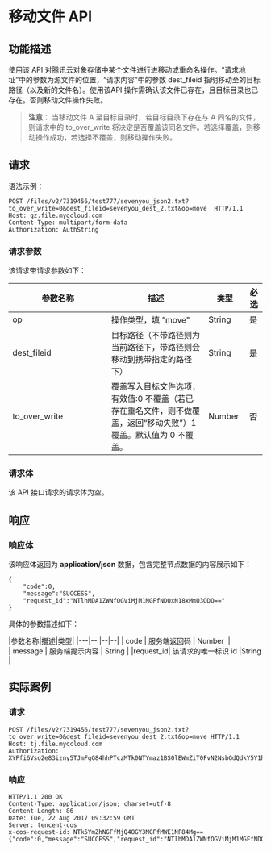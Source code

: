 # 移动文件 API 
## 功能描述
使用该 API 对腾讯云对象存储中某个文件进行进移动或重命名操作。“请求地址”中的参数为源文件的位置，“请求内容”中的参数 dest_fileid 指明移动至的目标路径（以及新的文件名）。使用该API 操作需确认该文件已存在，且目标目录也已存在。否则移动文件操作失败。

>**注意：**
>当移动文件 A 至目标目录时，若目标目录下存在与 A 同名的文件，则请求中的 to_over_write 将决定是否覆盖该同名文件。若选择覆盖，则移动操作成功，若选择不覆盖，则移动操作失败。

## 请求
语法示例：
```
POST /files/v2/7319456/test777/sevenyou_json2.txt?to_over_write=0&dest_fileid=sevenyou_dest_2.txt&op=move  HTTP/1.1
Host: gz.file.myqcloud.com
Content-Type: multipart/form-data
Authorization: AuthString
```
<style  rel="stylesheet"> table th:nth-of-type(1) { width: 180px; }</style>


### 请求参数
该请求带请求参数如下：

|参数名称|描述|类型|必选|
|------|-------|-----|------|
|op|操作类型，填 ”move"| String|是|
|dest_fileid|目标路径（不带路径则为当前路径下，带路径则会移动到携带指定的路径下）| String|是|
|to_over_write|覆盖写入目标文件选项，有效值:0 不覆盖（若已存在重名文件，则不做覆盖，返回“移动失败”）1 覆盖。默认值为 0 不覆盖。| Number |否|
### 请求体
该 API 接口请求的请求体为空。

## 响应

### 响应体

该响应体返回为 **application/json** 数据，包含完整节点数据的内容展示如下：
```
{
	"code":0,
	"message":"SUCCESS",
	"request_id":"NTlhMDA1ZWNfOGViMjM1MGFfNDQxN18xMmU3ODQ=="
}
```
具体的参数描述如下：

|参数名称|描述|类型|
|---|-- |--|--|
| code | 服务端返回码 | Number  |  
| message | 服务端提示内容 | String |
|request_id| 该请求的唯一标识 id |String  | 


## 实际案例

### 请求
```
POST /files/v2/7319456/test777/sevenyou_json2.txt?to_over_write=0&dest_fileid=sevenyou_dest_2.txt&op=move HTTP/1.1
Host: tj.file.myqcloud.com
Authorization: XYFfi6Vso2e83izny5TJmFgG84hhPTczMTk0NTYmaz1BS0lEWmZiT0FvN2NsbGdQdkY5Y1hGckpEMGExSUN2Ujk4Sk0mZT0xNTA1OTU3Mzg2JnQ9MTUwMzM2NTM4NiZyPTQ3OTUwNTI2MSZmPSZiPXRlc3Q3Nzc=
```

### 响应
```
HTTP/1.1 200 OK
Content-Type: application/json; charset=utf-8
Content-Length: 86
Date: Tue, 22 Aug 2017 09:32:59 GMT
Server: tencent-cos
x-cos-request-id: NTk5YmZhNGFfMjQ4OGY3MGFfMWE1NF84Mg==
{"code":0,"message":"SUCCESS","request_id":"NTlhMDA1ZWNfOGViMjM1MGFfNDQxN18xMmU3ODQ=="}
```

